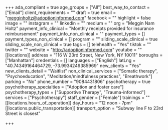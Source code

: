 +++
ada_compliant = true
age_groups = ["All"]
best_way_to_contact = ["Email"]
client_requirements = ""
draft = true
email = "megginholtz@adoptioninformed.com"
facebook = ""
highlight = false
image = ""
instagram = ""
linkedin = ""
medium = ""
org = "Meggin Nam Holtz"
payment_info_clinical = "Monthly receipts provided for insurance reimbursement"
payment_info_non_clinical = ""
payment_types = []
payment_types_non_clinical = []
program = ""
sliding_scale_clinical = true
sliding_scale_non_clinical = true
tags = []
telehealth = "Yes"
tiktok = ""
twitter = ""
website = "http://adoptioninformed.com"
youtube = ""
[[locations]]
address = "116 W 23rd Street, New York, NY 10011"
boroughs = ["Manhattan"]
credentials = []
languages = ["English"]
latLng = "40.74349164464729, -73.9934249385969"
new_clients = "Yes"
new_clients_detail = "Waitlist"
non_clinical_services = ["Somatic therapy", "Psychoeducation", "Meditation/mindfulness practices", "Breathwork"]
parking = "No"
phone_number = "9084431806"
psychotherapy = true
psychotherapy_specialties = ["Adoption and foster care"]
psychotherapy_types = ["Supportive Therapy", "Trauma-informed"]
services = ["Psychotherapy"]
staff_gender = ["Female"]
trainings = ""
[[locations.hours_of_operation]]
day_hours = "12 noon - 7pm"
[[locations.public_transportation]]
transport_option = "Subway line F to 23rd Street is closest"

+++

